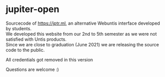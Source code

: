 # jupiter-open

Sourcecode of https://jptr.ml, an alternative Webuntis interface developed by students.  
We developed this website from our 2nd to 5th semester as we were not satisfied with Untis products.  
Since we are close to graduation (June 2021) we are releasing the source code to the public.

All credentials got removed in this version

Questions are welcome :)

